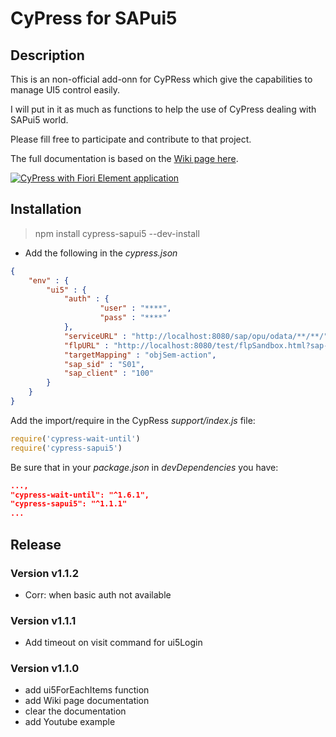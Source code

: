 # CyPress for SAPui5
## Description
This is an non-official add-onn for CyPRess which give the capabilities to manage UI5 control easily.

I will put in it as much as functions to help the use of CyPress dealing with SAPui5 world.

Please fill free to participate and contribute to that project.

The full documentation is based on the [Wiki page here](https://github.com/jberthe/cypress-sapui5/wiki).

[![CyPress with Fiori Element application](https://img.youtube.com/vi/ddNqmIqvDws/0.jpg)](https://www.youtube.com/embed/ddNqmIqvDws?autoplay=1&loop=1&playlist=ddNqmIqvDws)

## Installation

> npm install cypress-sapui5 --dev-install

- Add the following in the *cypress.json* 

```json
{
    "env" : {
        "ui5" : {
            "auth" : {
                    "user" : "****",
                    "pass" : "****"
            },
            "serviceURL" : "http://localhost:8080/sap/opu/odata/**/**/",
            "flpURL" : "http://localhost:8080/test/flpSandbox.html?sap-language=FR",
            "targetMapping" : "objSem-action",
            "sap_sid" : "S01",
            "sap_client" : "100"
        }
    }
}
```
Add the import/require in the CypRess *support/index.js* file:

```js
require('cypress-wait-until')
require('cypress-sapui5')
```

Be sure that in your *package.json* in *devDependencies* you have:

```json
...,
"cypress-wait-until": "^1.6.1",
"cypress-sapui5": "^1.1.1"
...
```

## Release
### Version v1.1.2
* Corr: when basic auth not available

### Version v1.1.1
* Add timeout on visit command for ui5Login

### Version v1.1.0
* add ui5ForEachItems function
* add Wiki page documentation
* clear the documentation
* add Youtube example
